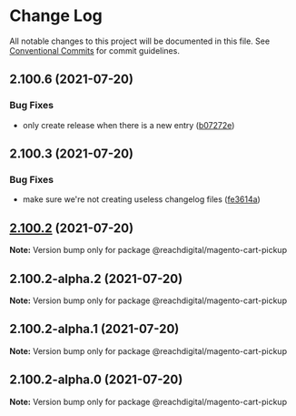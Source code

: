 # Change Log

All notable changes to this project will be documented in this file.
See [Conventional Commits](https://conventionalcommits.org) for commit guidelines.

## 2.100.6 (2021-07-20)


### Bug Fixes

* only create release when there is a new entry ([b07272e](https://github.com/ho-nl/m2-pwa/commit/b07272e4e74ee0bec3677e35ce3ee7e02231971a))





## 2.100.3 (2021-07-20)


### Bug Fixes

* make sure we're not creating useless changelog files ([fe3614a](https://github.com/ho-nl/m2-pwa/commit/fe3614a8480c7f1c68d673da2bb84805112a6643))





## [2.100.2](https://github.com/ho-nl/m2-pwa/compare/@reachdigital/magento-cart-pickup@2.100.2-alpha.2...@reachdigital/magento-cart-pickup@2.100.2) (2021-07-20)

**Note:** Version bump only for package @reachdigital/magento-cart-pickup





## 2.100.2-alpha.2 (2021-07-20)

**Note:** Version bump only for package @reachdigital/magento-cart-pickup





## 2.100.2-alpha.1 (2021-07-20)

**Note:** Version bump only for package @reachdigital/magento-cart-pickup





## 2.100.2-alpha.0 (2021-07-20)

**Note:** Version bump only for package @reachdigital/magento-cart-pickup
